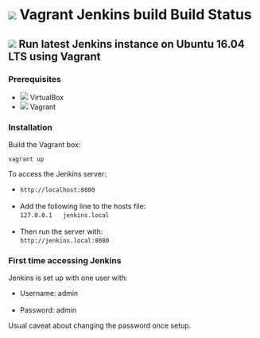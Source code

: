 <!DOCTYPE html>
<html>
  
  <body>
    <h1><img src="https://img.icons8.com/color/48/000000/jenkins.png"/> Vagrant Jenkins build Build Status</h1>
    <h2><img src="https://img.icons8.com/color/48/000000/ubuntu.png"/> Run latest Jenkins instance on Ubuntu 16.04 LTS using Vagrant</h2>

<h3>Prerequisites</h3>
    
<ul>
  <li><img src="https://img.icons8.com/color/48/000000/virtualbox.png"/> VirtualBox</li>
  <li><img src="https://img.icons8.com/officexs/16/000000/vagrant.png"/> Vagrant</li>
</ul>

<h3>Installation</h3>
<p>Build the Vagrant box:</p>
    
<code>vagrant up</code>
<br>
<p>To access the Jenkins server:</p>
<ul>
  <li><code>http://localhost:8080</code></li>
  <br>
  <li>Add the following line to the hosts file:<br/><code>127.0.0.1   jenkins.local</code></li>
  <br>
  <li>Then run the server with:<br/><code>http://jenkins.local:8080</code></li>
</ul>

<h3>First time accessing Jenkins</h3>
<p>Jenkins is set up with one user with:</p>
<ul>
  <li>Username: admin</li>
  <br>
  <li>Password: admin</li>
</ul>
<p>Usual caveat about changing the password once setup.</p>
  </body>
</html>
